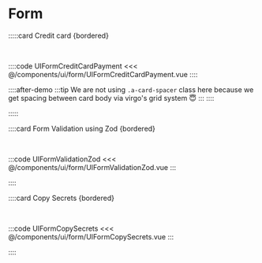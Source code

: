 # Form

<!-- 👉 Credit card -->
<!-- Check why we can't apply * to label via configurable prop => Add * in this UI & add tip in docs how to do it -->
:::::card Credit card {bordered}

<br>

::::code UIFormCreditCardPayment
<<< @/components/ui/form/UIFormCreditCardPayment.vue
::::

::::after-demo
:::tip
We are not using `.a-card-spacer` class here because we get spacing between card body via virgo's grid system 😇
:::
::::

:::::

<!-- 👉 Form Validation using Zod -->
::::card Form Validation using Zod {bordered}

<br>

:::code UIFormValidationZod
<<< @/components/ui/form/UIFormValidationZod.vue
:::

::::

<!-- 👉 Copy Secrets -->
::::card Copy Secrets {bordered}

<br>

:::code UIFormCopySecrets
<<< @/components/ui/form/UIFormCopySecrets.vue
:::

::::
